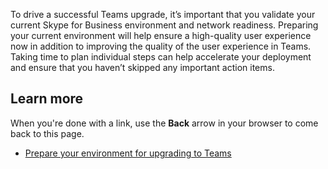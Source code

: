 To drive a successful Teams upgrade, it’s important that you validate your current Skype for Business environment and network readiness. Preparing your current environment will help ensure a high-quality user experience now in addition to improving the quality of the user experience in Teams. Taking time to plan individual steps can help accelerate your deployment and ensure that you haven’t skipped any important action items.


## Learn more

When you're done with a link, use the **Back** arrow in your browser to come back to this page.

- [Prepare your environment for upgrading to Teams](https://docs.microsoft.com/MicrosoftTeams/upgrade-prepare-environment-prepare-service) 
